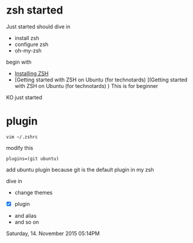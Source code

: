 # zsh started

Just started should dive in

- install zsh
- configure zsh
- oh-my-zsh

begin with 

- [Installing ZSH](https://github.com/robbyrussell/oh-my-zsh/wiki/Installing-ZSH) 
- [Getting started with ZSH on Ubuntu (for technotards) ](Getting started with ZSH on Ubuntu (for technotards) ) This is for beginner

KO just started

# plugin

	vim ~/.zshrc

modify this 

	plugins=(git ubuntu)

add ubuntu plugin because git is the default plugin in my zsh

 

dive in

- change themes
- [x] plugin
- and  alias
- and so on

Saturday, 14. November 2015 05:14PM 
